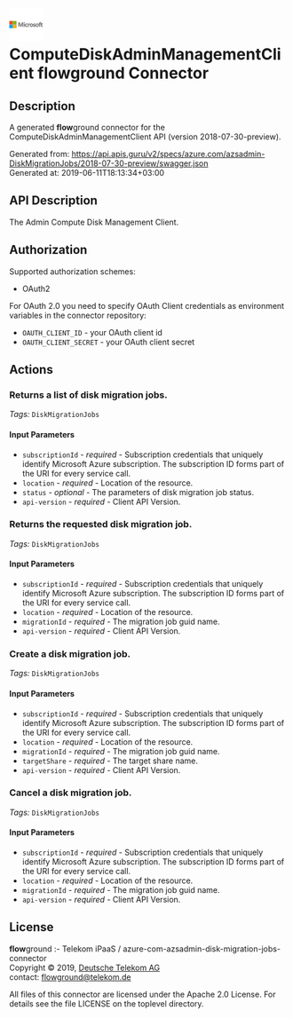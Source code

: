 # ![LOGO](logo.png) ComputeDiskAdminManagementClient **flow**ground Connector

## Description

A generated **flow**ground connector for the ComputeDiskAdminManagementClient API (version 2018-07-30-preview).

Generated from: https://api.apis.guru/v2/specs/azure.com/azsadmin-DiskMigrationJobs/2018-07-30-preview/swagger.json<br/>
Generated at: 2019-06-11T18:13:34+03:00

## API Description

The Admin Compute Disk Management Client.

## Authorization

Supported authorization schemes:
- OAuth2

For OAuth 2.0 you need to specify OAuth Client credentials as environment variables in the connector repository:
* `OAUTH_CLIENT_ID` - your OAuth client id
* `OAUTH_CLIENT_SECRET` - your OAuth client secret

## Actions

### Returns a list of disk migration jobs.

*Tags:* `DiskMigrationJobs`

#### Input Parameters
* `subscriptionId` - _required_ - Subscription credentials that uniquely identify Microsoft Azure subscription. The subscription ID forms part of the URI for every service call.
* `location` - _required_ - Location of the resource.
* `status` - _optional_ - The parameters of disk migration job status.
* `api-version` - _required_ - Client API Version.

### Returns the requested disk migration job.

*Tags:* `DiskMigrationJobs`

#### Input Parameters
* `subscriptionId` - _required_ - Subscription credentials that uniquely identify Microsoft Azure subscription. The subscription ID forms part of the URI for every service call.
* `location` - _required_ - Location of the resource.
* `migrationId` - _required_ - The migration job guid name.
* `api-version` - _required_ - Client API Version.

### Create a disk migration job.

*Tags:* `DiskMigrationJobs`

#### Input Parameters
* `subscriptionId` - _required_ - Subscription credentials that uniquely identify Microsoft Azure subscription. The subscription ID forms part of the URI for every service call.
* `location` - _required_ - Location of the resource.
* `migrationId` - _required_ - The migration job guid name.
* `targetShare` - _required_ - The target share name.
* `api-version` - _required_ - Client API Version.

### Cancel a disk migration job.

*Tags:* `DiskMigrationJobs`

#### Input Parameters
* `subscriptionId` - _required_ - Subscription credentials that uniquely identify Microsoft Azure subscription. The subscription ID forms part of the URI for every service call.
* `location` - _required_ - Location of the resource.
* `migrationId` - _required_ - The migration job guid name.
* `api-version` - _required_ - Client API Version.

## License

**flow**ground :- Telekom iPaaS / azure-com-azsadmin-disk-migration-jobs-connector<br/>
Copyright © 2019, [Deutsche Telekom AG](https://www.telekom.de)<br/>
contact: flowground@telekom.de

All files of this connector are licensed under the Apache 2.0 License. For details
see the file LICENSE on the toplevel directory.
